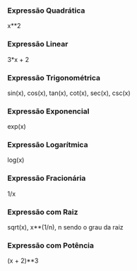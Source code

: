 ### Expressão Quadrática

x\*\*2

### Expressão Linear

3\*x + 2

### Expressão Trigonométrica

sin(x), cos(x), tan(x), cot(x), sec(x), csc(x)

### Expressão Exponencial

exp(x)

### Expressão Logarítmica

log(x)

### Expressão Fracionária

1/x

### Expressão com Raiz

sqrt(x), x\*\*(1/n), n sendo o grau da raiz

### Expressão com Potência

(x + 2)\*\*3
